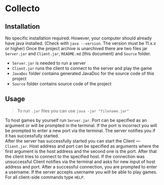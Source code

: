 # Collecto

## Installation

No specific installation required.
However, your computer should already have java installed. (Check with `java --version`. The version must be 11.x.x or higher)
Once the project archive is unarchived there are two files jar `Server.jar` and `Client.jar`, `README.md` (this document) and `Source` folder.
- `Server.jar` is needed to run a server
- `Client.jar` runs the client to connect to the server and play the game
- `JavaDoc` folder contains generated JavaDoc for the source code of this project
- `Source` folder contains source code of the project

## Usage
> To run `.jar` files you can use `java -jar "filename.jar"`

To host games by yourself run `Server.jar`. Port can be specified as an argument or will be prompted in the terminal. If the port is incorrect you will be prompted to enter a new port via the terminal.
The server notifies you if it has successfully started.  
After the server has successfully started you can start the Client — `Client.jar`.
Host address and port can be specified as arguments where the first argument is the host address and the second one is the port.
After that the client tries to connect to the specified host.
If the connection was unsuccessful Client notifies via the terminal and asks for new input of host address and port.
After a successful connection, you are prompted to enter a username. If the server accepts username you will be able to play games. For all client-side commands type `HELP`. 